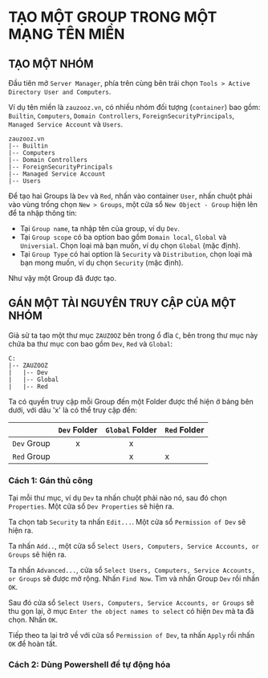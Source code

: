 # TẠO MỘT GROUP TRONG MỘT MẠNG TÊN MIỀN

## TẠO MỘT NHÓM

Đầu tiên mở `Server Manager`, phía trên cùng bên trái chọn `Tools > Active Directory User and Computers`.

Ví dụ tên miền là `zauzooz.vn`, có nhiều nhóm đối tượng (`container`) bao gồm: `Builtin`, `Computers`, `Domain Controllers`, `ForeignSecurityPrincipals`, `Managed Service Account` và `Users`.

```
zauzooz.vn
|-- Builtin
|-- Computers
|-- Domain Controllers
|-- ForeignSecurityPrincipals
|-- Managed Service Account
|-- Users
```

Để tạo hai Groups là `Dev` và `Red`, nhấn vào container `User`, nhấn chuột phải vào vùng trống chọn `New > Groups`, một cửa sổ `New Object - Group` hiện lên để ta nhập thông tin:

- Tại `Group name`, ta nhập tên của group, ví dụ `Dev`.
- Tại `Group scope` có ba option bao gồm `Domain local`, `Global` và `Universial`. Chọn loại mà bạn muốn, ví dụ chọn `Global` (mặc định).
- Tại `Group Type` có hai option là `Security` và `Distribution`, chọn loại mà bạn mong muốn, ví dụ chọn `Security` (mặc định).

Như vậy một Group đã được tạo.

## GÁN MỘT TÀI NGUYÊN TRUY CẬP CỦA MỘT NHÓM

Giả sử ta tạo một thư mục `ZAUZOOZ` bên trong ổ đĩa `C`, bên trong thư mục này chứa ba thư mục con bao gồm `Dev`, `Red` và `Global`:

```
C:
|-- ZAUZOOZ
|   |-- Dev
|   |-- Global
|   |-- Red
```

Ta có quyền truy cập mỗi Group đến một Folder được thể hiện ở bảng bên dưới, với dâu 'x' là có thể truy cập đến:

||`Dev` Folder|`Global` Folder|`Red` Folder|
|:--|:-:|:-:|:-|
|`Dev` Group|x|x||
|`Red` Group||x|x|

### Cách 1: Gán thủ công

Tại mỗi thư mục, ví dụ `Dev` ta nhấn chuột phải nào nó, sau đó chọn `Properties`. Một cửa sổ `Dev Properties` sẽ hiện ra.

Ta chọn tab `Security` ta nhấn `Edit...`. Một cửa sổ `Permission of Dev` sẽ hiện ra.

Ta nhấn `Add..`, một cửa sổ `Select Users, Computers, Service Accounts, or Groups` sẽ hiện ra.

Ta nhấn `Advanced...`, cửa sổ `Select Users, Computers, Service Accounts, or Groups` sẽ được mở rộng. Nhấn `Find Now`. Tìm và nhấn Group `Dev` rồi nhấn `OK`.

Sau đó cửa sổ `Select Users, Computers, Service Accounts, or Groups` sẽ thu gọn lại, ở mục `Enter the object names to select` có hiện `Dev` mà ta đã chọn. Nhấn `OK`.

Tiếp theo ta lại trở về với cửa sổ `Permission of Dev`, ta nhấn `Apply` rồi nhấn `OK` để hoàn tất.

### Cách 2: Dùng Powershell để tự động hóa


